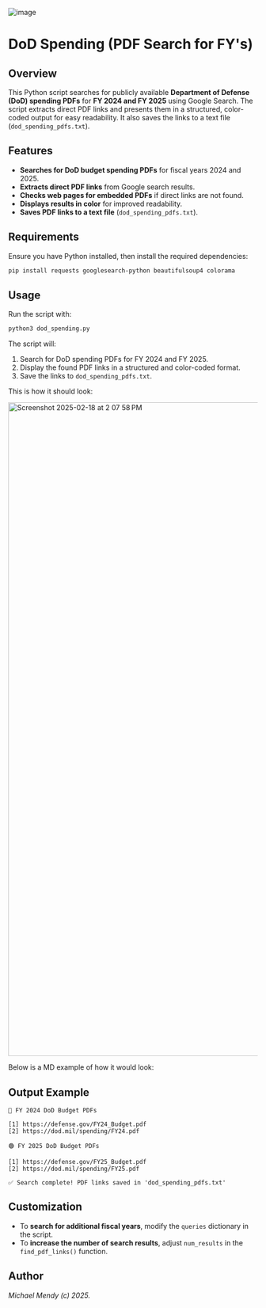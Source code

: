 ![image](https://github.com/user-attachments/assets/643ff0a5-1404-43df-a44a-4065ab608483)


# DoD Spending (PDF Search for FY's) 

## Overview
This Python script searches for publicly available **Department of Defense (DoD) spending PDFs** for **FY 2024 and FY 2025** using Google Search. The script extracts direct PDF links and presents them in a structured, color-coded output for easy readability. It also saves the links to a text file (`dod_spending_pdfs.txt`).

## Features
- **Searches for DoD budget spending PDFs** for fiscal years 2024 and 2025.
- **Extracts direct PDF links** from Google search results.
- **Checks web pages for embedded PDFs** if direct links are not found.
- **Displays results in color** for improved readability.
- **Saves PDF links to a text file** (`dod_spending_pdfs.txt`).

## Requirements
Ensure you have Python installed, then install the required dependencies:

```sh
pip install requests googlesearch-python beautifulsoup4 colorama
```

## Usage
Run the script with:

```sh
python3 dod_spending.py
```

The script will:
1. Search for DoD spending PDFs for FY 2024 and FY 2025.
2. Display the found PDF links in a structured and color-coded format.
3. Save the links to `dod_spending_pdfs.txt`.

This is how it should look:

<img width="1321" alt="Screenshot 2025-02-18 at 2 07 58 PM" src="https://github.com/user-attachments/assets/80454e30-5705-409a-a587-4ef42f1f5ddf" />

Below is a MD example of how it would look:

## Output Example
```
🔵 FY 2024 DoD Budget PDFs

[1] https://defense.gov/FY24_Budget.pdf
[2] https://dod.mil/spending/FY24.pdf

🟢 FY 2025 DoD Budget PDFs

[1] https://defense.gov/FY25_Budget.pdf
[2] https://dod.mil/spending/FY25.pdf

✅ Search complete! PDF links saved in 'dod_spending_pdfs.txt'
```

## Customization
- To **search for additional fiscal years**, modify the `queries` dictionary in the script.
- To **increase the number of search results**, adjust `num_results` in the `find_pdf_links()` function.

## Author

_Michael Mendy (c) 2025._
